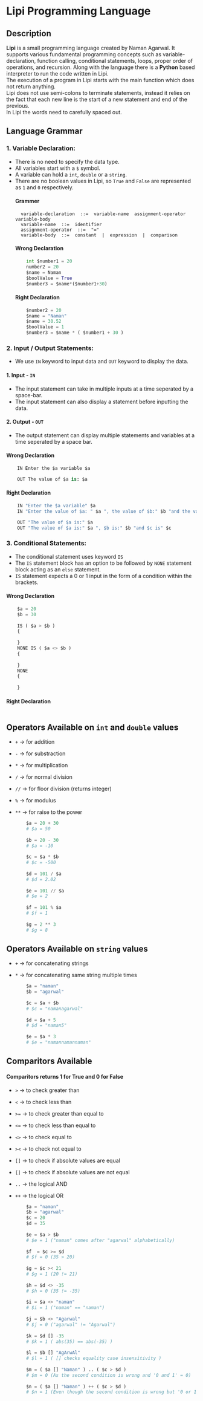 # Lipi Programming Language

## Description
**Lipi** is a small programming language created by Naman Agarwal. It supports various fundamental programming concepts such as variable-declaration, function calling, conditional statements, loops, proper order of operations, and recursion. Along with the language there is a **Python** based interpreter to run the code written in Lipi. <br>
The execution of a program in Lipi starts with the main function which does not return anything. <br>
Lipi does not use semi-colons to terminate statements, instead it relies on the fact that each new line is the start of a new statement and end of the previous. <br>
In Lipi the words need to carefully spaced out. 

## Language Grammar
### 1. Variable Declaration:
* There is no need to specify the data type.
* All variables start with a ```$``` symbol. 
* A variable can hold a ```int```, ```double``` or a ```string```.
* There are no boolean values in Lipi, so ```True``` and ```False``` are represented as ```1``` and ```0``` respectively.
  #### Grammer
  ```enbf
    variable-declaration  ::=  variable-name  assignment-operator  variable-body
    variable-name  ::=  identifier
    assignment-operator  ::=  "="
    variable-body  ::=  constant  |  expression  |  comparison
  ```
  #### Wrong Declaration
  ```python
      int $number1 = 20
      number2 = 20
      $name = Naman
      $boolValue = True
      $number3 = $name*($number1+30)
  ```
  #### Right Declaration
  ```python
      $number2 = 20
      $name = "Naman"
      $name = 30.52
      $boolValue = 1
      $number3 = $name * ( $number1 + 30 )
  ```
### 2. Input / Output Statements:
* We use `IN` keyword to input data and `OUT` keyword to display the data.
 #### 1. Input - `IN`
   * The input statement can take in multiple inputs at a time seperated by a space-bar.
   * The input statement can also display a statement before inputting the data.
 #### 2. Output - `OUT`
   * The output statement can display multiple statements and variables at a time seperated by a space bar.
 #### Wrong Declaration
 ```python
     IN Enter the $a variable $a

     OUT The value of $a is: $a
 ```
 #### Right Declaration
 ```python
     IN "Enter the $a variable" $a
     IN "Enter the value of $a: " $a ", the value of $b:" $b "and the value of $c:" $c

     OUT "The value of $a is:" $a
     OUT "The value of $a is:" $a ", $b is:" $b "and $c is" $c
 ```

### 3. Conditional Statements: 
 * The conditional statement uses keyword `IS`
 * The `IS` statement block has an option to be followed by `NONE` statement block acting as an `else` statement. 
 * `IS` statement expects a 0 or 1 input in the form of a condition within the brackets. 
  #### Wrong Declaration
  ```python
      $a = 20
      $b = 30
      
      IS ( $a > $b )
      {
        
      }
      NONE IS ( $a <> $b )
      {
      
      }
      NONE 
      {
      
      }
  ```
  #### Right Declaration
  ```python
  
  ```


## Operators Available on `int` and `double` values
* `+`  -> for addition
* `-`  -> for substraction
* `*`  -> for multiplication
* `/`  -> for normal division
* `//` -> for floor division (returns integer)
* `%`  -> for modulus 
* `**` -> for raise to the power

  ```python
      $a = 20 + 30
      # $a = 50
      
      $b = 20 - 30
      # $a = -10
      
      $c = $a * $b
      # $c = -500
      
      $d = 101 / $a
      # $d = 2.02
      
      $e = 101 // $a
      # $e = 2
      
      $f = 101 % $a
      # $f = 1
      
      $g = 2 ** 3
      # $g = 8
  ```

## Operators Available on `string` values
* `+`  -> for concatenating strings
* `*`  -> for concatenating same string multiple times

  ```python
      $a = "naman"
      $b = "agarwal"
      
      $c = $a + $b
      # $c = "namanagarwal"
      
      $d = $a + 5
      # $d = "naman5"
      
      $e = $a * 3
      # $e = "namannamannaman" 
  ```

## Comparitors Available
#### Comparitors returns 1 for True and 0 for False
* `>`  -> to check greater than 
* `<`  -> to check less than 
* `>=` -> to check greater than equal to 
* `<=` -> to check less than equal to 
* `<>` -> to check equal to
* `><` -> to check not equal to 
* `[]` -> to check if absolute values are equal 
* `[]` -> to check if absolute values are not equal 
* `..` -> the logical AND
* `++` -> the logical OR

  ```python
      $a = "naman"
      $b = "agarwal"
      $c = 20
      $d = 35
      
      $e = $a > $b
      # $e = 1 ("naman" comes after "agarwal" alphabetically)
      
      $f  = $c >= $d
      # $f = 0 (35 > 20)
      
      $g = $c >< 21
      # $g = 1 (20 != 21)
      
      $h = $d <> -35
      # $h = 0 (35 != -35)
      
      $i = $a <> "naman"
      # $i = 1 ("naman" == "naman")
      
      $j = $b <> "Agarwal"
      # $j = 0 ("agarwal" != "Agarwal")
      
      $k = $d [] -35
      # $k = 1 ( abs(35) == abs(-35) )
      
      $l = $b [] "AgArwAl"
      # $l = 1 ( [] checks equality case insensitivity ) 
      
      $m = ( $a [] "Naman" ) .. ( $c > $d )
      # $m = 0 (As the second condition is wrong and '0 and 1' = 0)
      
      $n = ( $a [] "Naman" ) ++ ( $c > $d )
      # $n = 1 (Even though the second condition is wrong but '0 or 1' = 1)
  ```
